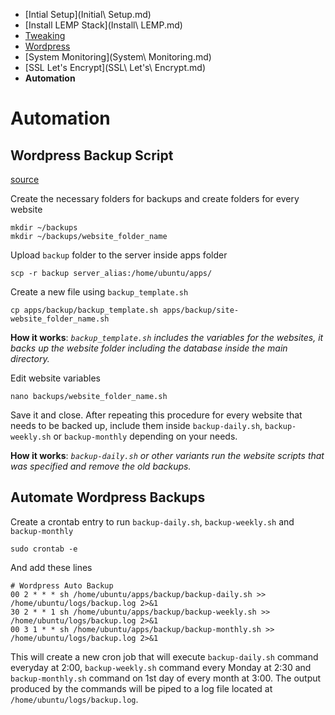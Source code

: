 - [Intial Setup](Initial\ Setup.md)
- [Install LEMP Stack](Install\ LEMP.md)
- [Tweaking](Tweaking.md)
- [Wordpress](Wordpress.md)
- [System Monitoring](System\ Monitoring.md)
- [SSL Let's Encrypt](SSL\ Let's\ Encrypt.md)
- **Automation**

# Automation

## Wordpress Backup Script

[source](http://lifehacker.com/5885392/automatically-back-up-your-web-site-every-night)

Create the necessary folders for backups and create folders for every website
```
mkdir ~/backups
mkdir ~/backups/website_folder_name
```

Upload `backup` folder to the server inside apps folder
```
scp -r backup server_alias:/home/ubuntu/apps/
```

Create a new file using `backup_template.sh`
```
cp apps/backup/backup_template.sh apps/backup/site-website_folder_name.sh
```

**How it works**: *`backup_template.sh` includes the variables for the websites, it backs up the website folder including the database inside the main directory.*

Edit website variables
```
nano backups/website_folder_name.sh
```

Save it and close.
After repeating this procedure for every website that needs to be backed up, include them inside `backup-daily.sh`, `backup-weekly.sh` or `backup-monthly` depending on your needs.

**How it works**: *`backup-daily.sh` or other variants run the website scripts that was specified and remove the old backups.*

## Automate Wordpress Backups

Create a crontab entry to run `backup-daily.sh`, `backup-weekly.sh` and `backup-monthly`
```
sudo crontab -e
```

And add these lines
```
# Wordpress Auto Backup
00 2 * * * sh /home/ubuntu/apps/backup/backup-daily.sh >> /home/ubuntu/logs/backup.log 2>&1
30 2 * * 1 sh /home/ubuntu/apps/backup/backup-weekly.sh >> /home/ubuntu/logs/backup.log 2>&1
00 3 1 * * sh /home/ubuntu/apps/backup/backup-monthly.sh >> /home/ubuntu/logs/backup.log 2>&1
```

This will create a new cron job that will execute `backup-daily.sh` command everyday at 2:00, `backup-weekly.sh` command every Monday at 2:30 and `backup-monthly.sh` command on 1st day of every month at 3:00. The output produced by the commands will be piped to a log file located at `/home/ubuntu/logs/backup.log`.
